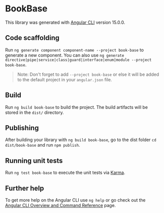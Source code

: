 # BookBase

This library was generated with [Angular CLI](https://github.com/angular/angular-cli) version 15.0.0.

## Code scaffolding

Run `ng generate component component-name --project book-base` to generate a new component. You can also use `ng generate directive|pipe|service|class|guard|interface|enum|module --project book-base`.
> Note: Don't forget to add `--project book-base` or else it will be added to the default project in your `angular.json` file. 

## Build

Run `ng build book-base` to build the project. The build artifacts will be stored in the `dist/` directory.

## Publishing

After building your library with `ng build book-base`, go to the dist folder `cd dist/book-base` and run `npm publish`.

## Running unit tests

Run `ng test book-base` to execute the unit tests via [Karma](https://karma-runner.github.io).

## Further help

To get more help on the Angular CLI use `ng help` or go check out the [Angular CLI Overview and Command Reference](https://angular.io/cli) page.

